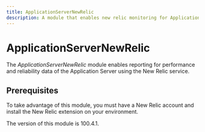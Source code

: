 ```yaml
---
title: ApplicationServerNewRelic
description: A module that enables new relic monitoring for Application Server
---
```


# ApplicationServerNewRelic

The _ApplicationServerNewRelic_ module enables reporting for performance and reliability data of the Application Server using the New Relic service.

## Prerequisites

To take advantage of this module, you must have a New Relic account and install the New Relic extension on your environment.

<InlineAlert slots="text" />
The version of this module is 100.4.1.

